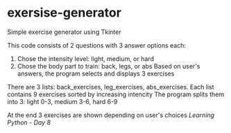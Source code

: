 # exersise-generator
Simple exercise generator using Tkinter

This code consists of 2 questions with 3 answer options each:
1. Chose the intensity level: light, medium, or hard
2. Chose the body part to train: back, legs, or abs
Based on user's answers, the program selects and displays 3 exercises

There are 3 lists: back_exercises, leg_exercises, abs_exercises. Each list contains 9 exercises sorted by increasing intencity
The program splits them into 3: light 0-3, medium 3-6, hard 6-9 

At the end 3 exercises are shown depending on user's choices
_Learning Python - Day 8_
